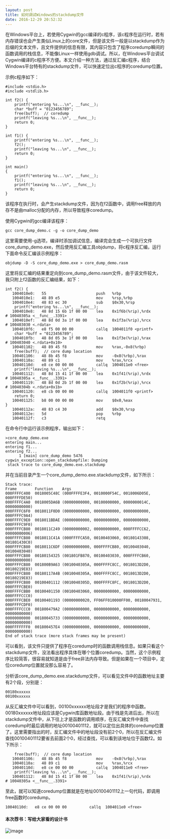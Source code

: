 ```yaml
---
layout: post
title: 如何调试Windows的stackdump文件
date: 2016-12-29 20:52:32
---
```


在Windows平台上，若使用Cygwin的gcc编译的c程序，该c程序在运行时，若有内存错误也会产生类似Linux上的core文件，但是该文件一般是以stackdump作为后缀的文本文件，且文件提供的信息有限，其内容只包含了程序coredump瞬间的函数调用的栈信息，不能像Linux一样使用gdb调试。所以，在Windows平台调试Cygwin编译的c程序不方便。本文介绍一种方法，通过反汇编c程序，结合Windows平台特有的stackdump文件，可以快速定位出c程序的coredump位置。

示例c程序如下：

```
#include <stdio.h>
#include <stdlib.h>

int f2() {
    printf("entering %s...\n", __func__);
    char *buff = "0123456789";
    free(buff);  // coredump
    printf("leaving %s...\n", __func__);
    return 0;
}

int f1() {
    printf("entering %s...\n", __func__);
    f2();
    printf("leaving %s...\n", __func__);
    return 0;
}

int main()
{
    printf("entering %s...\n", __func__);
    f1();
    printf("leaving %s...\n", __func__);
    return 0;
}
```

该程序在执行时，会产生stackdump文件，因为在f2函数中，调用free释放的内存不是由malloc分配的内存，所以导致程序coredump。

使用Cygwin的gcc编译该程序：

    gcc core_dump_demo.c -g -o core_dump_demo

这里需要使用-g选项，编译时添加调试信息，编译完会生成一个可执行文件core_dump_demo.exe，然后使用反汇编工具objdump，将c程序反汇编，运行下面命令反汇编该示例程序：

    objdump -D -S core_dump_demo.exe > core_dump_demo.rasm

这里将反汇编的结果重定向到core_dump_demo.rasm文件，由于该文件较大，我只附上f2函数的反汇编结果，如下：

```
int f2() {
   1004010e0:   55                      push   %rbp
   1004010e1:   48 89 e5                mov    %rsp,%rbp
   1004010e4:   48 83 ec 30             sub    $0x30,%rsp
    printf("entering %s...\n", __func__);
   1004010e8:   48 8d 15 6b 1f 00 00    lea    0x1f6b(%rip),%rdx        # 10040305a <__func__.3391>
   1004010ef:   48 8d 0d 3a 1f 00 00    lea    0x1f3a(%rip),%rcx        # 100403030 <.rdata>
   1004010f6:   e8 f5 00 00 00          callq  1004011f0 <printf>
    char *buff = "0123456789";
   1004010fb:   48 8d 05 3e 1f 00 00    lea    0x1f3e(%rip),%rax        # 100403040 <.rdata+0x10>
   100401102:   48 89 45 f8             mov    %rax,-0x8(%rbp)
    free(buff);  // core dump location
   100401106:   48 8b 45 f8             mov    -0x8(%rbp),%rax
   10040110a:   48 89 c1                mov    %rax,%rcx
   10040110d:   e8 ce 00 00 00          callq  1004011e0 <free>
    printf("leaving %s...\n", __func__);
   100401112:   48 8d 15 41 1f 00 00    lea    0x1f41(%rip),%rdx        # 10040305a <__func__.3391>
   100401119:   48 8d 0d 2b 1f 00 00    lea    0x1f2b(%rip),%rcx        # 10040304b <.rdata+0x1b>
   100401120:   e8 cb 00 00 00          callq  1004011f0 <printf>
    return 0;
   100401125:   b8 00 00 00 00          mov    $0x0,%eax
}
   10040112a:   48 83 c4 30             add    $0x30,%rsp
   10040112e:   5d                      pop    %rbp
   10040112f:   c3                      retq   
```

在命令行中运行该示例程序，输出如下：

```
>core_dump_demo.exe
entering main...
entering f1...
entering f2...
      1 [main] core_dump_demo 5476 cygwin_exception::open_stackdumpfile: Dumping
 stack trace to core_dump_demo.exe.stackdump
```

并在当前目录产生一个core_dump_demo.exe.stackdump文件，如下所示：

```
Stack trace:
Frame        Function    Args
000FFFFC400  0018005C48C (000FFFFE3F4, 0010000F54C, 0018006D05E, 000FFFFDE50)
000FFFFC4A0  0018005DA6B (00000000000, 00100000000, 0000000014C, 00000000000)
000FFFFC6F0  0018011F0D0 (00000000000, 00000000000, 00000000000, 000FFFFC9A4)
000FFFFC9E0  0018011BDAE (00000000000, 00000000000, 00000000000, 000FFFFC9F0)
000FFFFCB80  0018011C249 (00000000002, 00000000000, 000FFFFCC62, 00000000006)
000FFFFCB80  0018011C41A (000FFFFCA50, 00100403060, 00180143308, 001801430C0)
000FFFFCB80  0018011C6DF (00000000000, 000FFFFCB80, 00100403040, 00100403040)
000FFFFCB80  00180154325 (001801FB870, 00100403030, 000FFFFCB60, 00000000000)
000FFFFCB80  001800B9A63 (0010040305A, 000FFFFC8CC, 0018013D2D0, 00180219E83)
000FFFFCB80  00180117A4B (0010040305A, 000FFFFC8CC, 0018013D2D0, 00180219E83)
000FFFFCB80  00100401112 (0010040305D, 000FFFFC8FC, 0018013D2D0, 000FFFFCBE0)
000FFFFCBB0  00100401150 (00100403060, 00000000000, 00000000000, 000FFFFCCC0)
000FFFFCBE0  00100401193 (00000000020, FF06FF010000FF00, 00180047931, 000FFFFCDF0)
000FFFFCCC0  001800479A2 (00000000000, 00000000000, 00000000000, 00000000000)
00000000000  00180045733 (00000000000, 00000000000, 00000000000, 00000000000)
000FFFFFFF0  001800457E4 (00000000000, 00000000000, 00000000000, 00000000000)
End of stack trace (more stack frames may be present)
```

可以看到，该文件只提供了程序在coredump时的函数调用栈信息。如果只看这个stackdump文件，没法看出程序具体在哪个位置coredump。当然，这个示例程序比较简答，很容易就知道是由于free非法内存导致。但是如果在一个项目中，定位coredump位置就没那么容易了。

分析该core_dump_demo.exe.stackdump文件，可以看见文件中的函数地址主要有2个段，分别是：

    00180xxxxxx
    00100xxxxxx

从反汇编文件中可以看到，00100xxxxxx地址段才是我们的程序中函数。00180xxxxxx地址段应该是Cygwin库函数地址段。由于栈是先进后出，所以在stackdump文件中，从下往上才是函数的调用顺序，在反汇编文件中查找coredump时最后调用的地址00100401112，就可以定位出具体的coredump位置了。这里需要指出的时，反汇编文件中的地址段没有前2个0，所以在反汇编文件查找00100401112要省去前面2个0，经过查找，可以看到该地址位于函数f2。如下所示：

```
    free(buff);  // core dump location
   100401106:   48 8b 45 f8             mov    -0x8(%rbp),%rax
   10040110a:   48 89 c1                mov    %rax,%rcx
   10040110d:   e8 ce 00 00 00          callq  1004011e0 <free>
    printf("leaving %s...\n", __func__);
   100401112:   48 8d 15 41 1f 00 00    lea    0x1f41(%rip),%rdx        # 10040305a <__func__.3391>
```

至此，就可以知道coredump位置就是在地址00100401112上一句代码，即调用free函数时coredump。

```
10040110d:   e8 ce 00 00 00          callq  1004011e0 <free>
```

#### 本次荐书：写给大家看的设计书

![image](https://img13.360buyimg.com/n1/jfs/t2566/258/875499688/174965/1fb0edb3/566e85eeN3c005a34.jpg)

